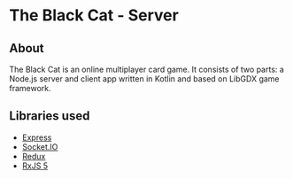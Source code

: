 # The Black Cat - Server

## About

The Black Cat is an online multiplayer card game. It consists of two parts: a Node.js server and client app written in Kotlin and based on LibGDX game framework.

## Libraries used

* [Express](https://github.com/expressjs/express)
* [Socket.IO](https://github.com/socketio/socket.io)
* [Redux](https://github.com/reactjs/redux)
* [RxJS 5](https://github.com/ReactiveX/rxjs)